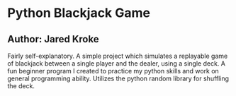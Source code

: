 # Python Blackjack Game

## Author: Jared Kroke

Fairly self-explanatory. A simple project which simulates a replayable game of blackjack between a single player and the dealer, using a single deck.  A fun beginner program 
I created to practice my python skills and work on general programming ability.  Utilizes the python random library for shuffling the deck.

